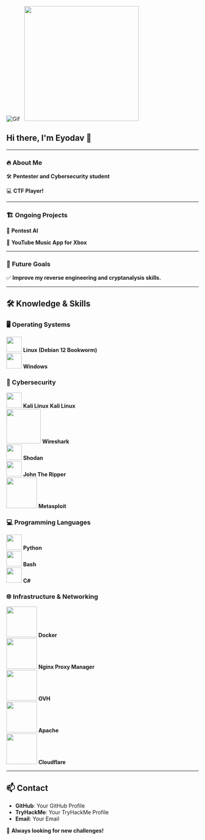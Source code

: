 ![Gif](https://media1.giphy.com/media/v1.Y2lkPTc5MGI3NjExbHlhcGt2MGZyNGU3bnNhandrOGg1bzhtbWdoenQ2dHdzY29rbHNraCZlcD12MV9pbnRlcm5hbF9naWZfYnlfaWQmY3Q9Zw/EaEWuES5SDSpcnOlRt/giphy.gif) &nbsp; <img src="https://www.icegif.com/wp-content/uploads/2023/05/icegif-565.gif" width="300px">

## Hi there, I'm Eyodav 👋  

---

### 🔥 About Me  

🛠 **Pentester and Cybersecurity student**  

💻 **CTF Player!**  

---

### 🏗️ Ongoing Projects  

🚀 **Pentest AI**  

🎵 **YouTube Music App for Xbox**  

---

### 🎯 Future Goals  

✅ **Improve my reverse engineering and cryptanalysis skills.**  

---

## 🛠️ Knowledge & Skills  

### 🖥️ Operating Systems  
<img src="https://upload.wikimedia.org/wikipedia/commons/3/35/Tux.svg" width="40px"> **Linux (Debian 12 Bookworm)**  
<img src="https://upload.wikimedia.org/wikipedia/commons/3/3a/Windows_logo_-_2021.svg" width="40px"> **Windows**  

### 🔹 Cybersecurity  
<img src="https://upload.wikimedia.org/wikipedia/commons/2/2b/Kali-dragon-icon.svg" width="40px"> **Kali Linux**
 **Kali Linux**  
<img src="https://www.logo.wine/a/logo/Wireshark/Wireshark-Logo.wine.svg" width="90px"> **Wireshark**  
<img src="https://seeklogo.com/images/S/shodan-logo-48B6AAFF09-seeklogo.com.png" width="40px"> **Shodan**  
<img src="https://www.openwall.com/john/generic-john-logo.png" width="40px"> **John The Ripper**  
<img src="https://upload.wikimedia.org/wikipedia/commons/thumb/5/5c/Metasploit_logo_and_wordmark.svg/512px-Metasploit_logo_and_wordmark.svg.png" width="80px"> **Metasploit**  

### 💻 Programming Languages  
<img src="https://cdn.jsdelivr.net/gh/devicons/devicon/icons/python/python-original.svg" width="40px"> **Python**  
<img src="https://upload.wikimedia.org/wikipedia/commons/8/82/Gnu-bash-logo.svg" width="40px"> **Bash**  
<img src="https://upload.wikimedia.org/wikipedia/commons/4/4f/Csharp_Logo.png" width="40px"> **C#**  

### 🌐 Infrastructure & Networking  
<img src="https://upload.wikimedia.org/wikipedia/commons/7/79/Docker_%28container_engine%29_logo.png" width="80px"> **Docker**  
<img src="https://upload.wikimedia.org/wikipedia/commons/thumb/c/c5/Nginx_logo.svg/512px-Nginx_logo.svg.png" width="80px"> **Nginx Proxy Manager**  
<img src="https://upload.wikimedia.org/wikipedia/commons/thumb/8/80/OVH_Logo.svg/1024px-OVH_Logo.svg.png" width="80px"> **OVH**  
<img src="https://upload.wikimedia.org/wikipedia/commons/thumb/5/5a/Apache_HTTP_server_logo_%282019-present%29.svg/512px-Apache_HTTP_server_logo_%282019-present%29.svg.png" width="80px"> **Apache**  
<img src="https://upload.wikimedia.org/wikipedia/commons/thumb/5/5f/Cloudflare_Logo.png/512px-Cloudflare_Logo.png" width="80px"> **Cloudflare**  

---

## 📫 Contact  

- **GitHub**: Your GitHub Profile  
- **TryHackMe**: Your TryHackMe Profile  
- **Email**: Your Email  

🚀 **Always looking for new challenges!**  
